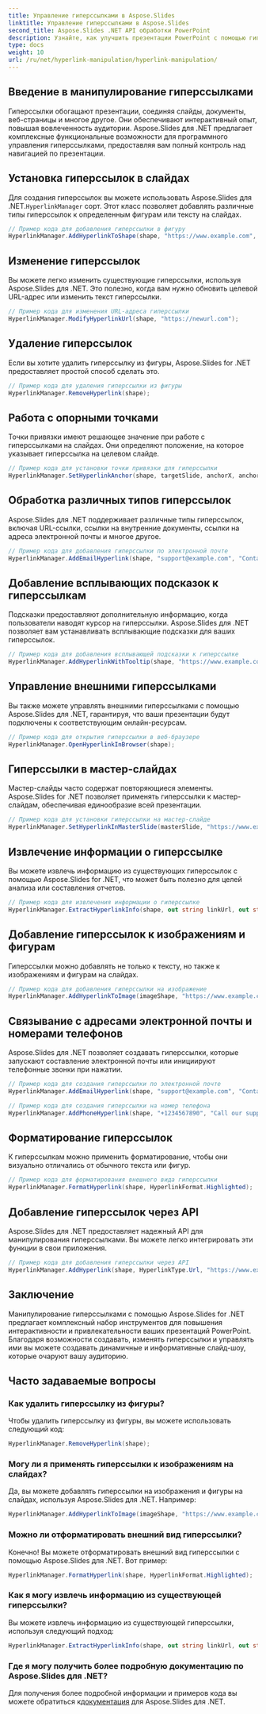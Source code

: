 ```yaml
---
title: Управление гиперссылками в Aspose.Slides
linktitle: Управление гиперссылками в Aspose.Slides
second_title: Aspose.Slides .NET API обработки PowerPoint
description: Узнайте, как улучшить презентации PowerPoint с помощью гиперссылок с помощью Aspose.Slides для .NET. Легко создавайте, изменяйте и управляйте интерактивным контентом.
type: docs
weight: 10
url: /ru/net/hyperlink-manipulation/hyperlink-manipulation/
---
```


## Введение в манипулирование гиперссылками

Гиперссылки обогащают презентации, соединяя слайды, документы, веб-страницы и многое другое. Они обеспечивают интерактивный опыт, повышая вовлеченность аудитории. Aspose.Slides для .NET предлагает комплексные функциональные возможности для программного управления гиперссылками, предоставляя вам полный контроль над навигацией по презентации.

## Установка гиперссылок в слайдах

 Для создания гиперссылок вы можете использовать Aspose.Slides для .NET.`HyperlinkManager` сорт. Этот класс позволяет добавлять различные типы гиперссылок к определенным фигурам или тексту на слайдах.

```csharp
// Пример кода для добавления гиперссылки в фигуру
HyperlinkManager.AddHyperlinkToShape(shape, "https://www.example.com", "Посетите наш сайт");
```

## Изменение гиперссылок

Вы можете легко изменить существующие гиперссылки, используя Aspose.Slides для .NET. Это полезно, когда вам нужно обновить целевой URL-адрес или изменить текст гиперссылки.

```csharp
// Пример кода для изменения URL-адреса гиперссылки
HyperlinkManager.ModifyHyperlinkUrl(shape, "https://newurl.com");
```

## Удаление гиперссылок

Если вы хотите удалить гиперссылку из фигуры, Aspose.Slides for .NET предоставляет простой способ сделать это.

```csharp
// Пример кода для удаления гиперссылки из фигуры
HyperlinkManager.RemoveHyperlink(shape);
```

## Работа с опорными точками

Точки привязки имеют решающее значение при работе с гиперссылками на слайдах. Они определяют положение, на которое указывает гиперссылка на целевом слайде.

```csharp
// Пример кода для установки точки привязки для гиперссылки
HyperlinkManager.SetHyperlinkAnchor(shape, targetSlide, anchorX, anchorY);
```

## Обработка различных типов гиперссылок

Aspose.Slides для .NET поддерживает различные типы гиперссылок, включая URL-ссылки, ссылки на внутренние документы, ссылки на адреса электронной почты и многое другое.

```csharp
// Пример кода для добавления гиперссылки по электронной почте
HyperlinkManager.AddEmailHyperlink(shape, "support@example.com", "Contact Support");
```

## Добавление всплывающих подсказок к гиперссылкам

Подсказки предоставляют дополнительную информацию, когда пользователи наводят курсор на гиперссылки. Aspose.Slides для .NET позволяет вам устанавливать всплывающие подсказки для ваших гиперссылок.

```csharp
// Пример кода для добавления всплывающей подсказки к гиперссылке
HyperlinkManager.AddHyperlinkWithTooltip(shape, "https://www.example.com», «Посетите наш сайт», «Нажмите, чтобы изучить»);
```

## Управление внешними гиперссылками

Вы также можете управлять внешними гиперссылками с помощью Aspose.Slides для .NET, гарантируя, что ваши презентации будут подключены к соответствующим онлайн-ресурсам.

```csharp
// Пример кода для открытия гиперссылки в веб-браузере
HyperlinkManager.OpenHyperlinkInBrowser(shape);
```

## Гиперссылки в мастер-слайдах

Мастер-слайды часто содержат повторяющиеся элементы. Aspose.Slides for .NET позволяет применять гиперссылки к мастер-слайдам, обеспечивая единообразие всей презентации.

```csharp
// Пример кода для установки гиперссылки на мастер-слайде
HyperlinkManager.SetHyperlinkInMasterSlide(masterSlide, "https://www.example.com", "Посетите наш сайт");
```

## Извлечение информации о гиперссылке

Вы можете извлечь информацию из существующих гиперссылок с помощью Aspose.Slides for .NET, что может быть полезно для целей анализа или составления отчетов.

```csharp
// Пример кода для извлечения информации о гиперссылке
HyperlinkManager.ExtractHyperlinkInfo(shape, out string linkUrl, out string linkText);
```

## Добавление гиперссылок к изображениям и фигурам

Гиперссылки можно добавлять не только к тексту, но также к изображениям и фигурам на слайдах.

```csharp
// Пример кода для добавления гиперссылки на изображение
HyperlinkManager.AddHyperlinkToImage(imageShape, "https://www.example.com", "Нажмите на изображение, чтобы узнать больше");
```

## Связывание с адресами электронной почты и номерами телефонов

Aspose.Slides для .NET позволяет создавать гиперссылки, которые запускают составление электронной почты или инициируют телефонные звонки при нажатии.

```csharp
// Пример кода для создания гиперссылки по электронной почте
HyperlinkManager.AddEmailHyperlink(shape, "support@example.com", "Contact Support");

// Пример кода для создания гиперссылки на номер телефона
HyperlinkManager.AddPhoneHyperlink(shape, "+1234567890", "Call our support");
```

## Форматирование гиперссылок

К гиперссылкам можно применить форматирование, чтобы они визуально отличались от обычного текста или фигур.

```csharp
// Пример кода для форматирования внешнего вида гиперссылки
HyperlinkManager.FormatHyperlink(shape, HyperlinkFormat.Highlighted);
```

## Добавление гиперссылок через API

Aspose.Slides для .NET предоставляет надежный API для манипулирования гиперссылками. Вы можете легко интегрировать эти функции в свои приложения.

```csharp
// Пример кода для добавления гиперссылки через API
HyperlinkManager.AddHyperlink(shape, HyperlinkType.Url, "https://www.example.com");
```

## Заключение

Манипулирование гиперссылками с помощью Aspose.Slides for .NET предлагает комплексный набор инструментов для повышения интерактивности и привлекательности ваших презентаций PowerPoint. Благодаря возможности создавать, изменять гиперссылки и управлять ими вы можете создавать динамичные и информативные слайд-шоу, которые очаруют вашу аудиторию.

## Часто задаваемые вопросы

### Как удалить гиперссылку из фигуры?

Чтобы удалить гиперссылку из фигуры, вы можете использовать следующий код:

```csharp
HyperlinkManager.RemoveHyperlink(shape);
```

### Могу ли я применять гиперссылки к изображениям на слайдах?

Да, вы можете добавлять гиперссылки на изображения и фигуры на слайдах, используя Aspose.Slides для .NET. Например:

```csharp
HyperlinkManager.AddHyperlinkToImage(imageShape, "https://www.example.com", "Нажмите на изображение, чтобы узнать больше");
```

### Можно ли отформатировать внешний вид гиперссылки?

Конечно! Вы можете отформатировать внешний вид гиперссылки с помощью Aspose.Slides для .NET. Вот пример:

```csharp
HyperlinkManager.FormatHyperlink(shape, HyperlinkFormat.Highlighted);
```

### Как я могу извлечь информацию из существующей гиперссылки?

Вы можете извлечь информацию из существующей гиперссылки, используя следующий подход:

```csharp
HyperlinkManager.ExtractHyperlinkInfo(shape, out string linkUrl, out string linkText);
```

### Где я могу получить более подробную документацию по Aspose.Slides для .NET?

Для получения более подробной информации и примеров кода вы можете обратиться к[документация](https://reference.aspose.com/slides/net/) для Aspose.Slides для .NET.